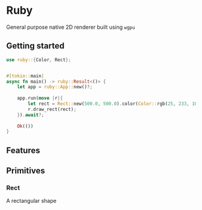 # Ruby

General purpose native 2D renderer built using `wgpu`

## Getting started
```rust
use ruby::{Color, Rect};


#[tokio::main]
async fn main() -> ruby::Result<()> {
    let app = ruby::App::new()?;
    
    app.run(move |r|{
        let rect = Rect::new(500.0, 500.0).color(Color::rgb(25, 233, 102));
        r.draw_rect(rect);
    }).await?;
    
    Ok(())
}

```

## Features

## Primitives

### Rect

A rectangular shape